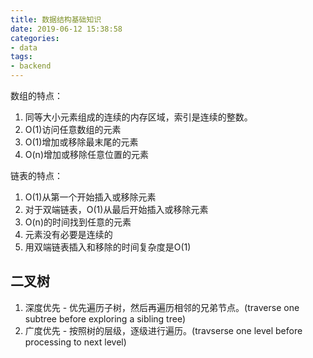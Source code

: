 ```yaml
---
title: 数据结构基础知识
date: 2019-06-12 15:38:58
categories:
- data
tags:
- backend
---
```

数组的特点：
1. 同等大小元素组成的连续的内存区域，索引是连续的整数。
2. O(1)访问任意数组的元素
3. O(1)增加或移除最末尾的元素
4. O(n)增加或移除任意位置的元素

链表的特点：
1. O(1)从第一个开始插入或移除元素
2. 对于双端链表，O(1)从最后开始插入或移除元素
3. O(n)的时间找到任意的元素
4. 元素没有必要是连续的
5. 用双端链表插入和移除的时间复杂度是O(1)

## 二叉树
1. 深度优先 - 优先遍历子树，然后再遍历相邻的兄弟节点。(traverse one subtree before exploring a sibling tree)
2. 广度优先 - 按照树的层级，逐级进行遍历。(travserse one level before processing to next level)



